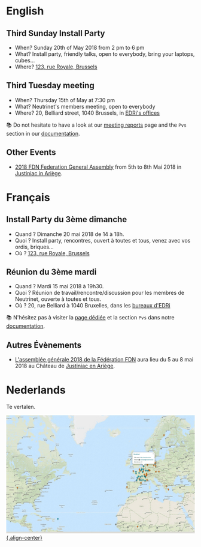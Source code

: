 <!-- TITLE: Agenda -->
<!-- SUBTITLE: Meetings, Réunions, Samenkomst, Install Parties, enz. -->

# English

## Third Sunday Install Party

- When? Sunday 20th of May 2018 from 2 pm to 6 pm
- What? Install party, friendly talks, open to everybody, bring your laptops, cubes...
- Where? [123, rue Royale, Brussels](http://osm.org/go/0EoTjMnkL?m=&node=2345001227)

## Third Tuesday meeting

- When? Thursday 15th of May at 7:30 pm
- What? Neutrinet's members meeting, open to everybody
- Where? 20, Belliard street, 1040 Brussels, in [EDRi's offices](https://osm.org/go/0EoS3yxK5?node=3396312894)

:books: Do not hesitate to have a look at our [meeting reports](pvs) page and the `Pvs` section in our [documentation](all).

## Other Events

- [2018 FDN Federation General Assembly](https://pad.tetaneutral.net/p/AGFFDN2018-orga) from 5th to 8th  Mai 2018 in [Justiniac in Ariège](https://www.openstreetmap.org/search?query=43.20810%2C1.49068#map=9/43.1200/1.7221).
# Français
## Install Party du 3ème dimanche

- Quand ? Dimanche 20 mai 2018 de 14 à 18h.
- Quoi ? Install party, rencontres, ouvert à toutes et tous, venez avec vos ordis, briques...
- Où ? [123, rue Royale, Brussels](http://osm.org/go/0EoTjMnkL?m=&node=2345001227)


## Réunion du 3ème mardi

- Quand ? Mardi 15 mai 2018 à 19h30.
- Quoi ? Réunion de travail/rencontre/discussion pour les membres de Neutrinet, ouverte à toutes et tous.
- Où ? 20, rue Belliard à 1040 Bruxelles, dans les [bureaux d'EDRi](https://osm.org/go/0EoS3yxK5?node=3396312894)

:books: N'hésitez pas à visiter la [page dédiée](pvs) et la section `Pvs` dans notre [documentation](all).

## Autres Évènements

- [L'assemblée générale 2018 de la Fédération FDN](https://pad.tetaneutral.net/p/AGFFDN2018-orga) aura lieu du 5 au 8 mai 2018 au Château de [Justiniac en Ariège](https://www.openstreetmap.org/search?query=43.20810%2C1.49068#map=9/43.1200/1.7221).

# Nederlands
Te vertalen.

[![Diyisp](/uploads/diyisp.jpg "Diyisp"){.align-center}](https://db.ffdn.org/)